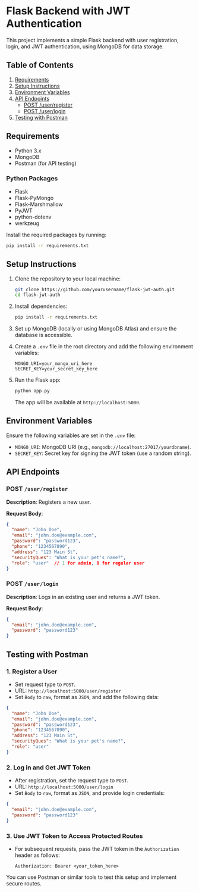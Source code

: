 # Flask Backend with JWT Authentication

This project implements a simple Flask backend with user registration, login, and JWT authentication, using MongoDB for data storage.

## Table of Contents

1. [Requirements](#requirements)
2. [Setup Instructions](#setup-instructions)
3. [Environment Variables](#environment-variables)
4. [API Endpoints](#api-endpoints)
   - [POST /user/register](#post-userregister)
   - [POST /user/login](#post-userlogin)
5. [Testing with Postman](#testing-with-postman)

## Requirements

- Python 3.x
- MongoDB
- Postman (for API testing)

### Python Packages

- Flask
- Flask-PyMongo
- Flask-Marshmallow
- PyJWT
- python-dotenv
- werkzeug

Install the required packages by running:

```bash
pip install -r requirements.txt
```

## Setup Instructions

1. Clone the repository to your local machine:

   ```bash
   git clone https://github.com/yourusername/flask-jwt-auth.git
   cd flask-jwt-auth
   ```

2. Install dependencies:

   ```bash
   pip install -r requirements.txt
   ```

3. Set up MongoDB (locally or using MongoDB Atlas) and ensure the database is accessible.

4. Create a `.env` file in the root directory and add the following environment variables:

   ```env
   MONGO_URI=your_mongo_uri_here
   SECRET_KEY=your_secret_key_here
   ```

5. Run the Flask app:

   ```bash
   python app.py
   ```

   The app will be available at `http://localhost:5000`.

## Environment Variables

Ensure the following variables are set in the `.env` file:

- `MONGO_URI`: MongoDB URI (e.g., `mongodb://localhost:27017/yourdbname`).
- `SECRET_KEY`: Secret key for signing the JWT token (use a random string).

## API Endpoints

### POST `/user/register`

**Description**: Registers a new user.

**Request Body**:

```json
{
  "name": "John Doe",
  "email": "john.doe@example.com",
  "password": "password123",
  "phone": "1234567890",
  "address": "123 Main St",
  "securityQues": "What is your pet's name?",
  "role": "user"  // 1 for admin, 0 for regular user
}
```

### POST `/user/login`

**Description**: Logs in an existing user and returns a JWT token.

**Request Body**:

```json
{
  "email": "john.doe@example.com",
  "password": "password123"
}
```

## Testing with Postman

### 1. Register a User

- Set request type to `POST`.
- URL: `http://localhost:5000/user/register`
- Set `Body` to `raw`, format as `JSON`, and add the following data:

```json
{
  "name": "John Doe",
  "email": "john.doe@example.com",
  "password": "password123",
  "phone": "1234567890",
  "address": "123 Main St",
  "securityQues": "What is your pet's name?",
  "role": "user"
}
```

### 2. Log in and Get JWT Token

- After registration, set the request type to `POST`.
- URL: `http://localhost:5000/user/login`
- Set `Body` to `raw`, format as `JSON`, and provide login credentials:

```json
{
  "email": "john.doe@example.com",
  "password": "password123"
}
```

### 3. Use JWT Token to Access Protected Routes

- For subsequent requests, pass the JWT token in the `Authorization` header as follows:

   ```
   Authorization: Bearer <your_token_here>
   ```

You can use Postman or similar tools to test this setup and implement secure routes.

